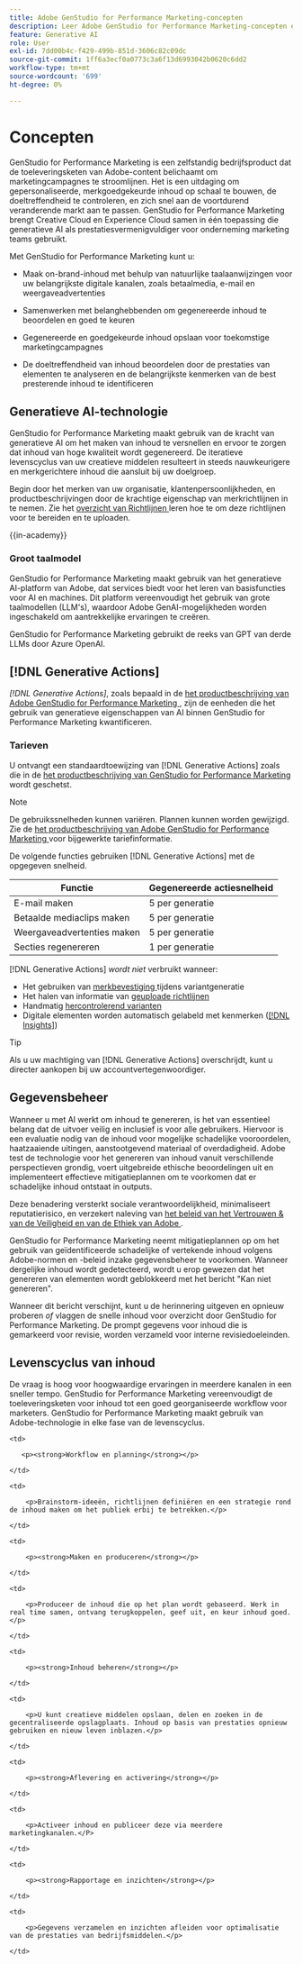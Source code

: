 ```yaml
---
title: Adobe GenStudio for Performance Marketing-concepten
description: Leer Adobe GenStudio for Performance Marketing-concepten en -terminologie.
feature: Generative AI
role: User
exl-id: 7dd00b4c-f429-499b-851d-3606c82c09dc
source-git-commit: 1ff6a3ecf0a0773c3a6f13d6993042b0620c6dd2
workflow-type: tm+mt
source-wordcount: '699'
ht-degree: 0%

---
```


# Concepten

GenStudio for Performance Marketing is een zelfstandig bedrijfsproduct dat de toeleveringsketen van Adobe-content belichaamt om marketingcampagnes te stroomlijnen. Het is een uitdaging om gepersonaliseerde, merkgoedgekeurde inhoud op schaal te bouwen, de doeltreffendheid te controleren, en zich snel aan de voortdurend veranderende markt aan te passen. GenStudio for Performance Marketing brengt Creative Cloud en Experience Cloud samen in één toepassing die generatieve AI als prestatiesvermenigvuldiger voor onderneming marketing teams gebruikt.

Met GenStudio for Performance Marketing kunt u:

* Maak on-brand-inhoud met behulp van natuurlijke taalaanwijzingen voor uw belangrijkste digitale kanalen, zoals betaalmedia, e-mail en weergaveadvertenties

* Samenwerken met belanghebbenden om gegenereerde inhoud te beoordelen en goed te keuren
* Gegenereerde en goedgekeurde inhoud opslaan voor toekomstige marketingcampagnes
* De doeltreffendheid van inhoud beoordelen door de prestaties van elementen te analyseren en de belangrijkste kenmerken van de best presterende inhoud te identificeren

## Generatieve AI-technologie

GenStudio for Performance Marketing maakt gebruik van de kracht van generatieve AI om het maken van inhoud te versnellen en ervoor te zorgen dat inhoud van hoge kwaliteit wordt gegenereerd. De iteratieve levenscyclus van uw creatieve middelen resulteert in steeds nauwkeurigere en merkgerichtere inhoud die aansluit bij uw doelgroep.

Begin door het merken van uw organisatie, klantenpersoonlijkheden, en productbeschrijvingen door de krachtige eigenschap van merkrichtlijnen in te nemen. Zie het [ overzicht van Richtlijnen ](../user-guide/guidelines/overview.md) leren hoe te om deze richtlijnen voor te bereiden en te uploaden.

{{in-academy}}

### Groot taalmodel

GenStudio for Performance Marketing maakt gebruik van het generatieve AI-platform van Adobe, dat services biedt voor het leren van basisfuncties voor AI en machines. Dit platform vereenvoudigt het gebruik van grote taalmodellen (LLM&#39;s), waardoor Adobe GenAI-mogelijkheden worden ingeschakeld om aantrekkelijke ervaringen te creëren.

GenStudio for Performance Marketing gebruikt de reeks van GPT van derde LLMs door Azure OpenAI.<!-- Claude, and Gemini models. -->

## [!DNL Generative Actions]

_[!DNL Generative Actions]_, zoals bepaald in de [ het productbeschrijving van Adobe GenStudio for Performance Marketing ](https://helpx.adobe.com/nl/legal/product-descriptions/adobe-genstudio-for-performance-marketing---product-description.html), zijn de eenheden die het gebruik van generatieve eigenschappen van AI binnen GenStudio for Performance Marketing kwantificeren.

<!-- Add example about usage mode?
Where users check how many generative actions they have left
How they re-up their genactions
If genactions roll over month to month or not -->

### Tarieven

U ontvangt een standaardtoewijzing van [!DNL Generative Actions] zoals die in de [ het productbeschrijving van GenStudio for Performance Marketing ](https://helpx.adobe.com/nl/legal/product-descriptions/adobe-genstudio-for-performance-marketing---product-description.html) wordt geschetst.

>[!NOTE]
>
>De gebruikssnelheden kunnen variëren. Plannen kunnen worden gewijzigd. Zie de [ het productbeschrijving van Adobe GenStudio for Performance Marketing ](https://helpx.adobe.com/nl/legal/product-descriptions/adobe-genstudio-for-performance-marketing---product-description.html) voor bijgewerkte tariefinformatie.

De volgende functies gebruiken [!DNL Generative Actions] met de opgegeven snelheid.

| Functie | Gegenereerde actiesnelheid |
| -----------------------  | ------------------ |
| E-mail maken | 5 per generatie |
| Betaalde mediaclips maken | 5 per generatie |
| Weergaveadvertenties maken | 5 per generatie |
| Secties regenereren | 1 per generatie |

<!-- | Generate on-brand images | 1 per prompt  |
| Translation              | 1 per prompt  |
| Video: ADLS              | 1 per prompt  |
| Video: TTS + Avatar      | 1 per prompt  | -->

[!DNL Generative Actions] _wordt niet_ verbruikt wanneer:

* Het gebruiken van [ merkbevestiging ](/help/user-guide/guidelines/brand-validation.md) tijdens variantgeneratie
* Het halen van informatie van [ geuploade richtlijnen ](/help/user-guide/guidelines/add-guidelines.md)
* Handmatig [ hercontrolerend varianten ](/help/user-guide/guidelines/brand-validation.md#improve-brand-alignment)
* Digitale elementen worden automatisch gelabeld met kenmerken ([[!DNL Insights]](/help/user-guide/insights/overview.md))

>[!TIP]
>
>Als u uw machtiging van [!DNL Generative Actions] overschrijdt, kunt u directer aankopen bij uw accountvertegenwoordiger.

## Gegevensbeheer

Wanneer u met AI werkt om inhoud te genereren, is het van essentieel belang dat de uitvoer veilig en inclusief is voor alle gebruikers. Hiervoor is een evaluatie nodig van de inhoud voor mogelijke schadelijke vooroordelen, haatzaaiende uitingen, aanstootgevend materiaal of overdadigheid. Adobe test de technologie voor het genereren van inhoud vanuit verschillende perspectieven grondig, voert uitgebreide ethische beoordelingen uit en implementeert effectieve mitigatieplannen om te voorkomen dat er schadelijke inhoud ontstaat in outputs.

Deze benadering versterkt sociale verantwoordelijkheid, minimaliseert reputatierisico, en verzekert naleving van [ het beleid van het Vertrouwen &amp; van de Veiligheid en van de Ethiek van Adobe ](https://www.adobe.com/content/dam/cc/en/ai-ethics/pdfs/Adobe-AI-Ethics-Principles.pdf).

GenStudio for Performance Marketing neemt mitigatieplannen op om het gebruik van geïdentificeerde schadelijke of vertekende inhoud volgens Adobe-normen en -beleid inzake gegevensbeheer te voorkomen. Wanneer dergelijke inhoud wordt gedetecteerd, wordt u erop gewezen dat het genereren van elementen wordt geblokkeerd met het bericht &quot;Kan niet genereren&quot;.

Wanneer dit bericht verschijnt, kunt u de herinnering uitgeven en opnieuw proberen _of_ vlaggen de snelle inhoud voor overzicht door GenStudio for Performance Marketing. De prompt gegevens voor inhoud die is gemarkeerd voor revisie, worden verzameld voor interne revisiedoeleinden.

## Levenscyclus van inhoud

De vraag is hoog voor hoogwaardige ervaringen in meerdere kanalen in een sneller tempo. GenStudio for Performance Marketing vereenvoudigt de toeleveringsketen voor inhoud tot een goed georganiseerde workflow voor marketers. GenStudio for Performance Marketing maakt gebruik van Adobe-technologie in elke fase van de levenscyclus.

<table style="table-layout:auto">

<tr style="border: 0;">

    <td>

       <p><strong>Workflow en planning</strong></p>

    </td>

    <td>

        <p>Brainstorm-ideeën, richtlijnen definiëren en een strategie rond de inhoud maken om het publiek erbij te betrekken.</p>

    </td>

</tr>

<tr style="border: 0;">

    <td>

        <p><strong>Maken en produceren</strong></p>

    </td>

    <td>

        <p>Produceer de inhoud die op het plan wordt gebaseerd. Werk in real time samen, ontvang terugkoppelen, geef uit, en keur inhoud goed.</p>

    </td>

</tr>

<tr style="border: 0;">

    <td>

        <p><strong>Inhoud beheren</strong></p>

    </td>

    <td>

        <p>U kunt creatieve middelen opslaan, delen en zoeken in de gecentraliseerde opslagplaats. Inhoud op basis van prestaties opnieuw gebruiken en nieuw leven inblazen.</p>

    </td>

</tr>

<tr style="border: 0;">

    <td>

        <p><strong>Aflevering en activering</strong></p>

    </td>

    <td>

        <p>Activeer inhoud en publiceer deze via meerdere marketingkanalen.</P>

    </td>

</tr>

<tr style="border: 0;">

    <td>

        <p><strong>Rapportage en inzichten</strong></p>

    </td>

    <td>

        <p>Gegevens verzamelen en inzichten afleiden voor optimalisatie van de prestaties van bedrijfsmiddelen.</p>

    </td>

</tr>

</table>

